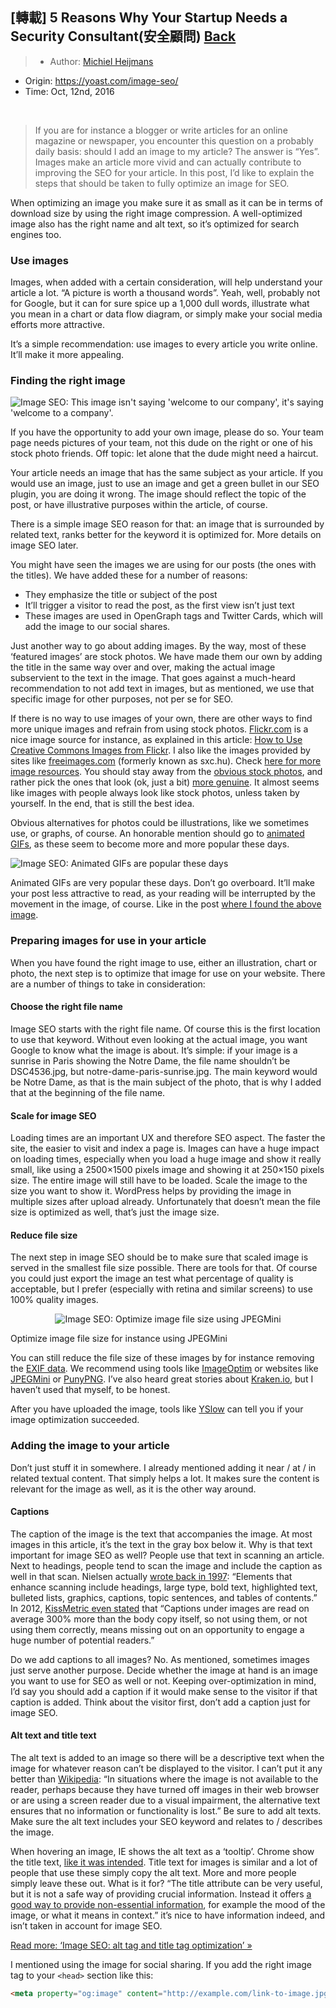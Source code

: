 ## [轉載] 5 Reasons Why Your Startup Needs a Security Consultant(安全顧問) [Back](./../post.md)

> - Author: [Michiel Heijmans](https://yoast.com/about-us/michiel-heijmans/)
- Origin: https://yoast.com/image-seo/
- Time: Oct, 12nd, 2016

<br />

> If you are for instance a blogger or write articles for an online magazine or newspaper, you encounter this question on a probably daily basis: should I add an image to my article? The answer is “Yes”. Images make an article more vivid and can actually contribute to improving the SEO for your article. In this post, I’d like to explain the steps that should be taken to fully optimize an image for SEO.

When optimizing an image you make sure it as small as it can be in terms of download size by using the right image compression. A well-optimized image also has the right name and alt text, so it’s optimized for search engines too.

### Use images

Images, when added with a certain consideration, will help understand your article a lot. “A picture is worth a thousand words”. Yeah, well, probably not for Google, but it can for sure spice up a 1,000 dull words, illustrate what you mean in a chart or data flow diagram, or simply make your social media efforts more attractive.

It’s a simple recommendation: use images to every article you write online. It’ll make it more appealing.

### Finding the right image

<img title="Image of employer welcoming the visitor" src="./not-welcome-to-your-company.jpg" alt="Image SEO: This image isn't saying 'welcome to our&nbsp;company', it's saying 'welcome to a&nbsp;company'.">

If you have the opportunity to add your own image, please do so. Your team page needs pictures of your team, not this dude on the right or one of his stock photo friends. Off topic: let alone that the dude might need a haircut.

Your article needs an image that has the same subject as your article. If you would use an image, just to use an image and get a green bullet in our SEO plugin, you are doing it wrong. The image should reflect the topic of the post, or have illustrative purposes within the article, of course.

There is a simple image SEO reason for that: an image that is surrounded by related text, ranks better for the keyword it is optimized for. More details on image SEO later.

You might have seen the images we are using for our posts (the ones with the titles). We have added these for a number of reasons:

- They emphasize the title or subject of the post
- It’ll trigger a visitor to read the post, as the first view isn’t just text
- These images are used in OpenGraph tags and Twitter Cards, which will add the image to our social shares.

Just another way to go about adding images. By the way, most of these ‘featured images’ are stock photos. We have made them our own by adding the title in the same way over and over, making the actual image subservient to the text in the image. That goes against a much-heard recommendation to not add text in images, but as mentioned, we use that specific image for other purposes, not per se for SEO.

If there is no way to use images of your own, there are other ways to find more unique images and refrain from using stock photos. [Flickr.com](http://flickr.com/) is a nice image source for instance, as explained in this article: [How to Use Creative Commons Images from Flickr](http://www.labnol.org/internet/creative-commons-flickr/18017/). I also like the images provided by sites like [freeimages.com](http://www.freeimages.com/) (formerly known as sxc.hu). Check [here for more image resources](https://designschool.canva.com/blog/free-stock-photos/). You should stay away from the [obvious stock photos](http://peopleimages.com/search#business), and rather pick the ones that look (ok, just a bit) [more genuine](http://www.shutterstock.com/cat.mhtml?searchterm=leisure&language=en&lang=en&search_source=&safesearch=1&version=llv1&media_type=). It almost seems like images with people always look like stock photos, unless taken by yourself. In the end, that is still the best idea.

Obvious alternatives for photos could be illustrations, like we sometimes use, or graphs, of course. An honorable mention should go to [animated GIFs](http://blog.hubspot.com/blog/tabid/6307/bid/33560/The-Ultimate-Guide-to-Using-Animated-GIFs-in-Your-Marketing.aspx), as these seem to become more and more popular these days.

<img title="Animated image of Barney Stinson and Robin Scherbatsky from the sitcom How I Met Your Mother doing a highfive." src="./how-i-met-your-highfive.gif" alt="Image SEO: Animated GIFs are popular these days">

Animated GIFs are very popular these days. Don’t go overboard. It’ll make your post less attractive to read, as your reading will be interrupted by the movement in the image, of course. Like in the post [where I found the above image](http://www.emagine.com/b2b-blog/5-things-to-look-at-when-optimizing-your-post-for-seo-gifs/).

### Preparing images for use in your article

When you have found the right image to use, either an illustration, chart or photo, the next step is to optimize that image for use on your website. There are a number of things to take in consideration:

#### Choose the right file name

Image SEO starts with the right file name. Of course this is the first location to use that keyword. Without even looking at the actual image, you want Google to know what the image is about. It’s simple: if your image is a sunrise in Paris showing the Notre Dame, the file name shouldn’t be DSC4536.jpg, but notre-dame-paris-sunrise.jpg. The main keyword would be Notre Dame, as that is the main subject of the photo, that is why I added that at the beginning of the file name.

#### Scale for image SEO

Loading times are an important UX and therefore SEO aspect. The faster the site, the easier to visit and index a page is. Images can have a huge impact on loading times, especially when you load a huge image and show it really small, like using a 2500×1500 pixels image and showing it at 250×150 pixels size. The entire image will still have to be loaded. Scale the image to the size you want to show it. WordPress helps by providing the image in multiple sizes after upload already. Unfortunately that doesn’t mean the file size is optimized as well, that’s just the image size.

#### Reduce file size

The next step in image SEO should be to make sure that scaled image is served in the smallest file size possible. There are tools for that. Of course you could just export the image an test what percentage of quality is acceptable, but I prefer (especially with retina and similar screens) to use 100% quality images.

<p align="center">
    <img title="Screenshot of an image, half normal and half optimized by JPEGMini showing no difference in visual quality" src="./jpegmini-image-file-optimization.jpg" alt="Image SEO: Optimize image file size using JPEGMini">
</p>
<p slitn="center">Optimize image file size for instance using JPEGMini</p>


You can still reduce the file size of these images by for instance removing the [EXIF data](http://en.wikipedia.org/wiki/Exchangeable_image_file_format). We recommend using tools like [ImageOptim](https://imageoptim.com/) or websites like [JPEGMini](http://www.jpegmini.com/) or [PunyPNG](http://www.punypng.com/). I’ve also heard great stories about [Kraken.io](https://yoast.com/out/kraken/), but I haven’t used that myself, to be honest.

After you have uploaded the image, tools like [YSlow](http://yslow.org/) can tell you if your image optimization succeeded.

### Adding the image to your article

Don’t just stuff it in somewhere. I already mentioned adding it near / at / in related textual content. That simply helps a lot. It makes sure the content is relevant for the image as well, as it is the other way around.

#### Captions

The caption of the image is the text that accompanies the image. At most images in this article, it’s the text in the gray box below it. Why is that text important for image SEO as well? People use that text in scanning an article. Next to headings, people tend to scan the image and include the caption as well in that scan. Nielsen actually [wrote back in 1997](http://www.nngroup.com/articles/concise-scannable-and-objective-how-to-write-for-the-web/): “Elements that enhance scanning include headings, large type, bold text, highlighted text, bulleted lists, graphics, captions, topic sentences, and tables of contents.” In 2012, [KissMetric even stated](https://blog.kissmetrics.com/shocking-truth-about-graphics/) that “Captions under images are read on average 300% more than the body copy itself, so not using them, or not using them correctly, means missing out on an opportunity to engage a huge number of potential readers.”

Do we add captions to all images? No. As mentioned, sometimes images just serve another purpose. Decide whether the image at hand is an image you want to use for SEO as well or not. Keeping over-optimization in mind, I’d say you should add a caption if it would make sense to the visitor if that caption is added. Think about the visitor first, don’t add a caption just for image SEO.

#### Alt text and title text

The alt text is added to an image so there will be a descriptive text when the image for whatever reason can’t be displayed to the visitor. I can’t put it any better than [Wikipedia](http://en.wikipedia.org/wiki/Wikipedia:Alternative_text_for_images): “In situations where the image is not available to the reader, perhaps because they have turned off images in their web browser or are using a screen reader due to a visual impairment, the alternative text ensures that no information or functionality is lost.” Be sure to add alt texts. Make sure the alt text includes your SEO keyword and relates to / describes the image.

When hovering an image, IE shows the alt text as a ‘tooltip’. Chrome show the title text, [like it was intended](http://www.w3.org/TR/html4/struct/global.html#adef-title). Title text for images is similar and a lot of people that use these simply copy the alt text. More and more people simply leave these out. What is it for? “The title attribute can be very useful, but it is not a safe way of providing crucial information. Instead it offers [a good way to provide non-essential information](http://www.w3.org/wiki/Images_in_HTML#Adding_nice-to-have_information_using_the_title_attribute), for example the mood of the image, or what it means in context.” it’s nice to have information indeed, and isn’t taken in account for image SEO.

[Read more: ‘Image SEO: alt tag and title tag optimization’ »](https://yoast.com/image-seo-alt-tag-and-title-tag-optimization/)

I mentioned using the image for social sharing. If you add the right image tag to your `<head>` section like this:

```html
<meta property="og:image" content="http://example.com/link-to-image.jpg" />
```

